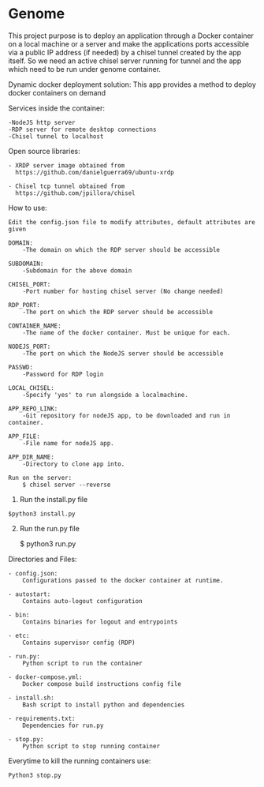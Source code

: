 # Genome

This project purpose is to deploy an application through a Docker container on a local machine or a server and make the applications ports accessible via a public IP address (if needed) by a chisel tunnel created by the app itself. So we need an active chisel server running for tunnel and the app which need to be run under genome container.

Dynamic docker deployment solution:
This app provides a method to deploy docker containers on demand

Services inside the container:

	-NodeJS http server
	-RDP server for remote desktop connections
	-Chisel tunnel to localhost

Open source libraries:
	
	- XRDP server image obtained from 
	  https://github.com/danielguerra69/ubuntu-xrdp
	
	- Chisel tcp tunnel obtained from
	  https://github.com/jpillora/chisel

How to use:

	Edit the config.json file to modify attributes, default attributes are given

	DOMAIN:
		-The domain on which the RDP server should be accessible

	SUBDOMAIN:
		-Subdomain for the above domain

	CHISEL_PORT:
		-Port number for hosting chisel server (No change needed)

	RDP_PORT:
		-The port on which the RDP server should be accessible

	CONTAINER_NAME:
		-The name of the docker container. Must be unique for each.

	NODEJS_PORT:
		-The port on which the NodeJS server should be accessible

	PASSWD: 
		-Password for RDP login

	LOCAL_CHISEL:
		-Specify 'yes' to run alongside a localmachine.
	
	APP_REPO_LINK:
		-Git repository for nodeJS app, to be downloaded and run in container.
	
	APP_FILE:
		-File name for nodeJS app.

	APP_DIR_NAME:
		-Directory to clone app into.

	Run on the server:
		$ chisel server --reverse

1. Run the install.py file
```
$python3 install.py
```


2. Run the run.py file
	
	$ python3 run.py

Directories and Files:

	- config.json:
		Configurations passed to the docker container at runtime.
	
	- autostart:
		Contains auto-logout configuration

	- bin:
		Contains binaries for logout and entrypoints

	- etc:
		Contains supervisor config (RDP)

	- run.py:
		Python script to run the container

	- docker-compose.yml:
		Docker compose build instructions config file
	
	- install.sh:
		Bash script to install python and dependencies	
	
	- requirements.txt:
		Dependencies for run.py

	- stop.py:
		Python script to stop running container	
	
Everytime to kill the running containers use:
```
Python3 stop.py
```
